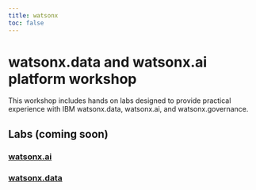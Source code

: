 ```yaml
---
title: watsonx
toc: false
---
```


# watsonx.data and watsonx.ai platform workshop

This workshop includes hands on labs designed to provide practical experience with IBM watsonx.data, watsonx.ai, and watsonx.governance.

## Labs (coming soon)

### [watsonx.ai](/watsonx/watsonxai)


### [watsonx.data](/watsonx/watsonxdata)
